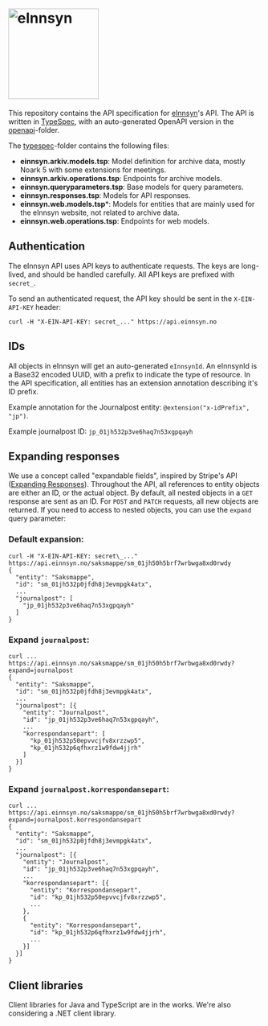 # <img src="https://einnsyn.no/8ebf89f8e40d3eb75183.svg" width="180px" alt="eInnsyn"/>

This repository contains the API specification for [eInnsyn](https://einnsyn.no)'s API. The API is written in [TypeSpec](https://typespec.io), with an auto-generated OpenAPI version in the [openapi](openapi)-folder.

The [typespec](typespec)-folder contains the following files:
* **einnsyn.arkiv.models.tsp**: Model definition for archive data, mostly  Noark 5 with some extensions for meetings.
* **einnsyn.arkiv.operations.tsp**: Endpoints for archive models.
* **einnsyn.queryparameters.tsp**: Base models for query parameters.
* **einnsyn.responses.tsp**: Models for API responses.
* **einnsyn.web.models.tsp***: Models for entities that are mainly used for the eInnsyn website, not related to archive data.
* **einnsyn.web.operations.tsp**: Endpoints for web models.


## Authentication

The eInnsyn API uses API keys to authenticate requests. The keys are long-lived, and should be handled carefully. All API keys are prefixed with `secret_`.

To send an authenticated request, the API key should be sent in the `X-EIN-API-KEY` header:

```
curl -H "X-EIN-API-KEY: secret_..." https://api.einnsyn.no
```

## IDs

All objects in eInnsyn will get an auto-generated `eInnsynId`. An eInnsynId is a Base32 encoded UUID, with a prefix to indicate the type of resource. In the API specification, all entities has an extension annotation describing it's ID prefix.

Example annotation for the Journalpost entity: `@extension("x-idPrefix", "jp")`.

Example journalpost ID: `jp_01jh532p3ve6haq7n53xgpqayh`

## Expanding responses

We use a concept called "expandable fields", inspired by Stripe's API ([Expanding Responses](https://docs.stripe.com/api/expanding_objects)). Throughout the API, all references to entity objects are either an ID, or the actual object. By default, all nested objects in a `GET` response are sent as an ID. For `POST` and `PATCH` requests, all new objects are returned. If you need to access to nested objects, you can use the `expand` query parameter:

### Default expansion:

```
curl -H "X-EIN-API-KEY: secret\_..." https://api.einnsyn.no/saksmappe/sm_01jh50h5brf7wrbwga8xd0rwdy
{
  "entity": "Saksmappe", 
  "id": "sm_01jh532p0jfdh8j3evmpgk4atx",
  ...
  "journalpost": [
    "jp_01jh532p3ve6haq7n53xgpqayh"
  ]
}
```

### Expand `journalpost`:

```
curl ... https://api.einnsyn.no/saksmappe/sm_01jh50h5brf7wrbwga8xd0rwdy?expand=journalpost
{
  "entity": "Saksmappe",
  "id": "sm_01jh532p0jfdh8j3evmpgk4atx",
  ...
  "journalpost": [{
    "entity": "Journalpost",
    "id": "jp_01jh532p3ve6haq7n53xgpqayh",
    ...
    "korrespondansepart": [
      "kp_01jh532p50epvvcjfv8xrzzwp5",
      "kp_01jh532p6qfhxrz1w9fdw4jjrh"
    ]
  }]
}
```

### Expand `journalpost.korrespondansepart`:

```
curl ... https://api.einnsyn.no/saksmappe/sm_01jh50h5brf7wrbwga8xd0rwdy?expand=journalpost.korrespondansepart
{
  "entity": "Saksmappe",
  "id": "sm_01jh532p0jfdh8j3evmpgk4atx",
  ...
  "journalpost": [{
    "entity": "Journalpost",
    "id": "jp_01jh532p3ve6haq7n53xgpqayh",
    ...
    "korrespondansepart": [{
      "entity": "Korrespondansepart",
      "id": "kp_01jh532p50epvvcjfv8xrzzwp5",
      ...
    },
    {
      "entity": "Korrespondansepart",
      "id": "kp_01jh532p6qfhxrz1w9fdw4jjrh",
      ...
    }]
  }]
}
```

## Client libraries

Client libraries for Java and TypeScript are in the works. We're also considering a .NET client library.

